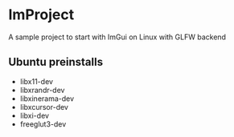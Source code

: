 # ImProject

A sample project to start with ImGui on Linux with GLFW backend

## Ubuntu preinstalls
- libx11-dev
- libxrandr-dev
- libxinerama-dev
- libxcursor-dev
- libxi-dev
- freeglut3-dev
